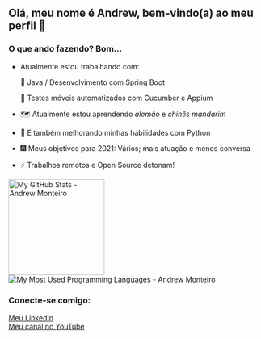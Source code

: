 ## Olá, meu nome é Andrew, bem-vindo(a) ao meu perfil :wave:

### O que ando fazendo? Bom...

- Atualmente estou trabalhando com:

  🌱 Java / Desenvolvimento com Spring Boot

  🧪 Testes móveis automatizados com Cucumber e Appium

- 🗺 Atualmente estou aprendendo _alemão_ e _chinês mandarim_

- 🐍 E também melhorando minhas habilidades com Python

- 🎆 Meus objetivos para 2021: Vários; mais atuação e menos conversa

- ⚡ Trabalhos remotos e Open Source detonam!

<p align="left">
 <img alt="My GitHub Stats - Andrew Monteiro" src="https://github-readme-stats.vercel.app/api?username=andrew-2609&show_icons=true&hide_border=true&theme=tokyonight" height="190"> 
 <img alt="My Most Used Programming Languages - Andrew Monteiro" src="https://github-readme-stats.vercel.app/api/top-langs/?username=andrew-2609&layout=compact&hide_border=true&langs_count=8&theme=tokyonight&exclude_repo=Eccezionale-MVC,CorporacaoUmbrella,diversos,projetos">
</p>

### Conecte-se comigo:

[Meu LinkedIn][linkedin]<br/>[Meu canal no YouTube][youtube]

[linkedin]: https://www.linkedin.com/in/andrew-2609/

[youtube]: https://www.youtube.com/channel/UCmQ39rZeUW3dxMiSjm6YX7Q
